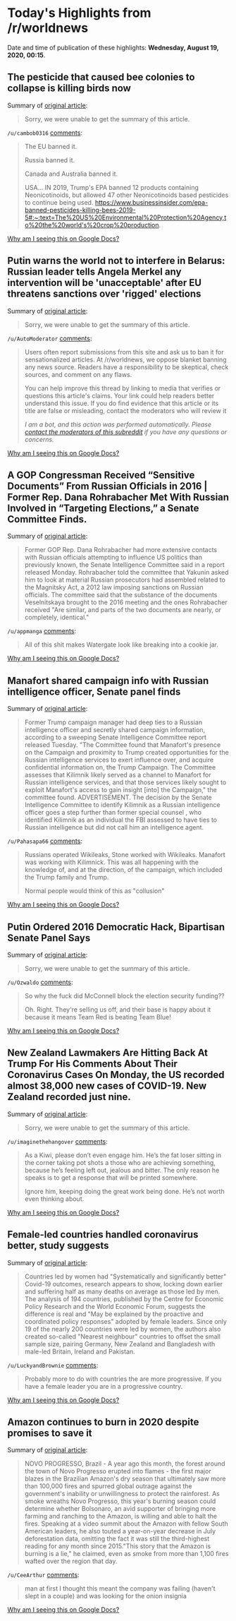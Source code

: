 # Today's Highlights from /r/worldnews

Date and time of publication of these highlights: **Wednesday, August 19, 2020, 00:15**.

## The pesticide that caused bee colonies to collapse is killing birds now

Summary of [original article](https://www.salon.com/2020/08/18/the-pesticide-that-caused-bee-colonies-to-collapse-is-killing-birds-now/):

> Sorry, we were unable to get the summary of this article.

`/u/cambob0316` [comments](https://www.reddit.com/r/worldnews/comments/ice7te/the_pesticide_that_caused_bee_colonies_to/):

> The EU banned it.
> 
> Russia banned it.
> 
> Canada and Australia banned it.
> 
> USA... IN 2019, Trump's EPA banned 12 products containing Neonicotinoids, but allowed 47 other Neonicotinoids based pesticides to continue being used.  https://www.businessinsider.com/epa-banned-pesticides-killing-bees-2019-5#:~:text=The%20US%20Environmental%20Protection%20Agency,to%20the%20world's%20crop%20production.

[Why am I seeing this on Google Docs?](https://docs.google.com/document/d/1Dc6We63vOXIZsc0op-Bt4abqkYjXzOigalQqFxmvvbM/edit?usp=sharing)

## Putin warns the world not to interfere in Belarus: Russian leader tells Angela Merkel any intervention will be 'unacceptable' after EU threatens sanctions over 'rigged' elections

Summary of [original article](https://www.dailymail.co.uk/news/article-8638475/amp/EU-says-sanction-individuals-linked-violence-election-fraud-Belarus.html?__twitter_impression=true):

> Sorry, we were unable to get the summary of this article.

`/u/AutoModerator` [comments](https://www.reddit.com/r/worldnews/comments/ic91nf/putin_warns_the_world_not_to_interfere_in_belarus/):

> Users often report submissions from this site and ask us to ban it for sensationalized articles. At /r/worldnews, we oppose blanket banning any news source. Readers have a responsibility to be skeptical, check sources, and comment on any flaws.
> 
> You can help improve this thread by linking to media that verifies or questions this article's claims. Your link could help readers better understand this issue. If you do find evidence that this article or its title are false or misleading, contact the moderators who will review it
> 
> *I am a bot, and this action was performed automatically. Please [contact the moderators of this subreddit](/message/compose/?to=/r/worldnews) if you have any questions or concerns.*

[Why am I seeing this on Google Docs?](https://docs.google.com/document/d/1Dc6We63vOXIZsc0op-Bt4abqkYjXzOigalQqFxmvvbM/edit?usp=sharing)

## A GOP Congressman Received “Sensitive Documents” From Russian Officials in 2016 | Former Rep. Dana Rohrabacher Met With Russian Involved in “Targeting Elections,” a Senate Committee Finds.

Summary of [original article](https://www.motherjones.com/politics/2020/08/rohrabacher-russia-putin-2016/):

> Former GOP Rep. Dana Rohrabacher had more extensive contacts with Russian officials attempting to influence US politics than previously known, the Senate Intelligence Committee said in a report released Monday. Rohrabacher told the committee that Yakunin asked him to look at material Russian prosecutors had assembled related to the Magnitsky Act, a 2012 law imposing sanctions on Russian officials. The committee said that the substance of the documents Veselnitskaya brought to the 2016 meeting and the ones Rohrabacher received "Are similar, and parts of the two documents are nearly, or completely, identical."

`/u/appmanga` [comments](https://www.reddit.com/r/worldnews/comments/icapos/a_gop_congressman_received_sensitive_documents/):

> All of this shit makes Watergate look like breaking into a cookie jar.

[Why am I seeing this on Google Docs?](https://docs.google.com/document/d/1Dc6We63vOXIZsc0op-Bt4abqkYjXzOigalQqFxmvvbM/edit?usp=sharing)

## Manafort shared campaign info with Russian intelligence officer, Senate panel finds

Summary of [original article](https://thehill.com/policy/national-security/512526-manafort-shared-campaign-info-with-russian-intelligence-officer):

> Former Trump campaign manager had deep ties to a Russian intelligence officer and secretly shared campaign information, according to a sweeping Senate Intelligence Committee report released Tuesday. "The Committee found that Manafort's presence on the Campaign and proximity to Trump created opportunities for the Russian intelligence services to exert influence over, and acquire confidential information on, the Trump Campaign. The Committee assesses that Kilimnik likely served as a channel to Manafort for Russian intelligence services, and that those services likely sought to exploit Manafort's access to gain insight [into] the Campaign," the committee found. ADVERTISEMENT. The decision by the Senate Intelligence Committee to identify Kilimnik as a Russian intelligence officer goes a step further than former special counsel , who identified Kilimnik as an individual the FBI assessed to have ties to Russian intelligence but did not call him an intelligence agent.

`/u/Pahasapa66` [comments](https://www.reddit.com/r/worldnews/comments/ic7b5f/manafort_shared_campaign_info_with_russian/):

> Russians operated Wikileaks, Stone worked with Wikileaks. Manafort was working with Kilimnick. This was all happening with the knowledge of, and at the direction, of the campaign, which included the Trump family and Trump.
> 
> Normal people would think of this as "collusion"

[Why am I seeing this on Google Docs?](https://docs.google.com/document/d/1Dc6We63vOXIZsc0op-Bt4abqkYjXzOigalQqFxmvvbM/edit?usp=sharing)

## Putin Ordered 2016 Democratic Hack, Bipartisan Senate Panel Says

Summary of [original article](https://www.bloomberg.com/news/articles/2020-08-18/putin-ordered-2016-democratic-hack-bipartisan-senate-panel-says):

> Sorry, we were unable to get the summary of this article.

`/u/Ozwaldo` [comments](https://www.reddit.com/r/worldnews/comments/ic2izd/putin_ordered_2016_democratic_hack_bipartisan/):

> So why the fuck did McConnell block the election security funding??
> 
> Oh.  Right.  They're selling us off, and their base is happy about it because it means Team Red is beating Team Blue!

[Why am I seeing this on Google Docs?](https://docs.google.com/document/d/1Dc6We63vOXIZsc0op-Bt4abqkYjXzOigalQqFxmvvbM/edit?usp=sharing)

## New Zealand Lawmakers Are Hitting Back At Trump For His Comments About Their Coronavirus Cases On Monday, the US recorded almost 38,000 new cases of COVID-19. New Zealand recorded just nine.

Summary of [original article](https://www.buzzfeednews.com/article/davidmack/jacinda-ardern-hit-back-trump-coronavirus-new-zealand):

> Sorry, we were unable to get the summary of this article.

`/u/imaginethehangover` [comments](https://www.reddit.com/r/worldnews/comments/icdokm/new_zealand_lawmakers_are_hitting_back_at_trump/):

> As a Kiwi, please don’t even engage him. He’s the fat loser sitting in the corner taking pot shots a those who are achieving something, because he’s feeling left out, jealous and bitter. The only reason he speaks is to get a response that will be printed somewhere.
> 
> Ignore him, keeping doing the great work being done. He’s not worth even thinking about.

[Why am I seeing this on Google Docs?](https://docs.google.com/document/d/1Dc6We63vOXIZsc0op-Bt4abqkYjXzOigalQqFxmvvbM/edit?usp=sharing)

## Female-led countries handled coronavirus better, study suggests

Summary of [original article](https://www.theguardian.com/world/2020/aug/18/female-led-countries-handled-coronavirus-better-study-jacinda-ardern-angela-merkel):

> Countries led by women had "Systematically and significantly better" Covid-19 outcomes, research appears to show, locking down earlier and suffering half as many deaths on average as those led by men. The analysis of 194 countries, published by the Centre for Economic Policy Research and the World Economic Forum, suggests the difference is real and "May be explained by the proactive and coordinated policy responses" adopted by female leaders. Since only 19 of the nearly 200 countries were led by women, the authors also created so-called "Nearest neighbour" countries to offset the small sample size, pairing Germany, New Zealand and Bangladesh with male-led Britain, Ireland and Pakistan.

`/u/LuckyandBrownie` [comments](https://www.reddit.com/r/worldnews/comments/ic4c4y/femaleled_countries_handled_coronavirus_better/):

> Probably more to do with countries the are more progressive. If you have a female leader you are in a progressive country.

[Why am I seeing this on Google Docs?](https://docs.google.com/document/d/1Dc6We63vOXIZsc0op-Bt4abqkYjXzOigalQqFxmvvbM/edit?usp=sharing)

## Amazon continues to burn in 2020 despite promises to save it

Summary of [original article](https://apnews.com/56a278cf4b849dc06dadc309d06aa63f):

> NOVO PROGRESSO, Brazil - A year ago this month, the forest around the town of Novo Progresso erupted into flames - the first major blazes in the Brazilian Amazon's dry season that ultimately saw more than 100,000 fires and spurred global outrage against the government's inability or unwillingness to protect the rainforest. As smoke wreaths Novo Progresso, this year's burning season could determine whether Bolsonaro, an avid supporter of bringing more farming and ranching to the Amazon, is willing and able to halt the fires. Speaking at a video summit about the Amazon with fellow South American leaders, he also touted a year-on-year decrease in July deforestation data, omitting the fact it was still the third-highest reading for any month since 2015."This story that the Amazon is burning is a lie," he claimed, even as smoke from more than 1,100 fires wafted over the region that day.

`/u/CeeArthur` [comments](https://www.reddit.com/r/worldnews/comments/icdcig/amazon_continues_to_burn_in_2020_despite_promises/):

> man at first I thought this meant the company was failing (haven't slept in a couple) and was looking for the onion insignia

[Why am I seeing this on Google Docs?](https://docs.google.com/document/d/1Dc6We63vOXIZsc0op-Bt4abqkYjXzOigalQqFxmvvbM/edit?usp=sharing)

